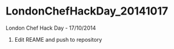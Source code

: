 LondonChefHackDay_20141017
==========================

London Chef Hack Day - 17/10/2014

1. Edit REAME and push to repository


